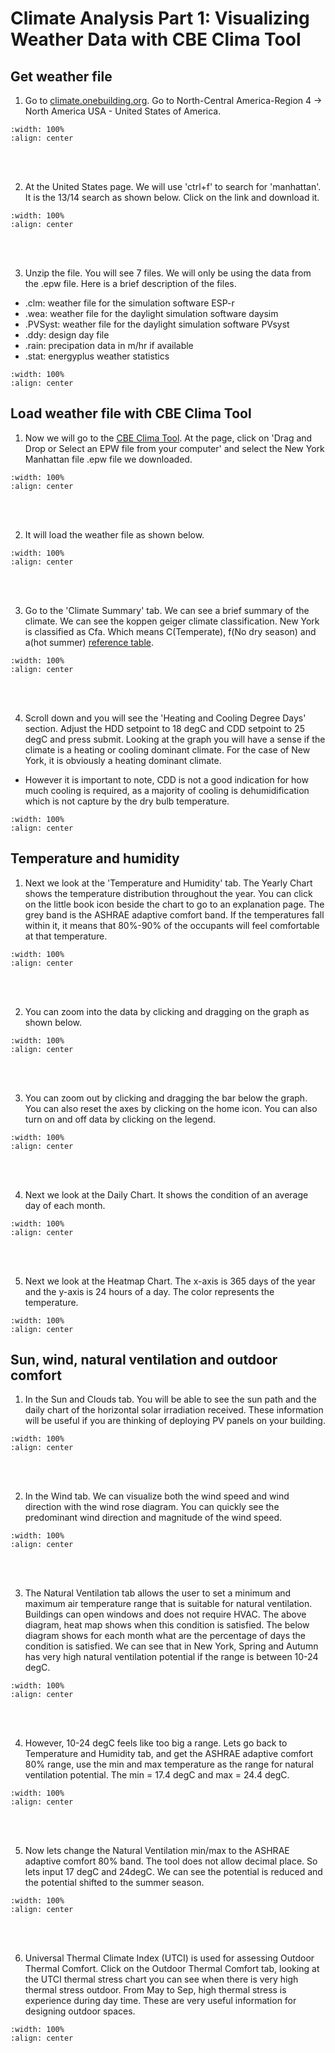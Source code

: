 # Climate Analysis Part 1: Visualizing Weather Data with CBE Clima Tool

## Get weather file
1. Go to <a href="https://climate.onebuilding.org/" target="_blank">climate.onebuilding.org</a>. Go to North-Central America-Region 4 -> North America USA - United States of America.
```{image} ../_static/clima1/clima1_1.png
:width: 100%
:align: center
```
<br/><br/>

2. At the United States page. We will use 'ctrl+f' to search for 'manhattan'. It is the 13/14 search as shown below. Click on the link and download it.
```{image} ../_static/clima1/clima1_2.png
:width: 100%
:align: center
```
<br/><br/>

3. Unzip the file. You will see 7 files. We will only be using the data from the .epw file. Here is a brief description of the files.
- .clm: weather file for the simulation software ESP-r 
- .wea: weather file for the daylight simulation software daysim
- .PVSyst: weather file for the daylight simulation software PVsyst
- .ddy: design day file
- .rain: precipation data in m/hr if available
- .stat: energyplus weather statistics
```{image} ../_static/clima1/clima1_3.png
:width: 100%
:align: center
```

## Load weather file with CBE Clima Tool
1. Now we will go to the <a href="https://clima.cbe.berkeley.edu/" target="_blank">CBE Clima Tool</a>. At the page, click on 'Drag and Drop or Select an EPW file from your computer' and select the New York Manhattan file .epw file we downloaded.
```{image} ../_static/clima1/clima1_4.png
:width: 100%
:align: center
```
<br/><br/>

2. It will load the weather file as shown below.
```{image} ../_static/clima1/clima1_5.png
:width: 100%
:align: center
```
<br/><br/>

3. Go to the 'Climate Summary' tab. We can see a brief summary of the climate. We can see the koppen geiger climate classification. New York is classified as Cfa. Which means C(Temperate), f(No dry season) and a(hot summer) <a href="https://en.wikipedia.org/wiki/K%C3%B6ppen_climate_classification#Overview" target="_blank">reference table</a>.
```{image} ../_static/clima1/clima1_6.png
:width: 100%
:align: center
```
<br/><br/>

4. Scroll down and you will see the 'Heating and Cooling Degree Days' section. Adjust the HDD setpoint to 18 degC and CDD setpoint to 25 degC and press submit. Looking at the graph you will have a sense if the climate is a heating or cooling dominant climate. For the case of New York, it is obviously a heating dominant climate. 
- However it is important to note, CDD is not a good indication for how much cooling is required, as a majority of cooling is dehumidification which is not capture by the dry bulb temperature.
```{image} ../_static/clima1/clima1_7.png
:width: 100%
:align: center
```

## Temperature and humidity
1. Next we look at the 'Temperature and Humidity' tab. The Yearly Chart shows the temperature distribution throughout the year. You can click on the little book icon beside the chart to go to an explanation page. The grey band is the ASHRAE adaptive comfort band. If the temperatures fall within it, it means that 80%-90% of the occupants will feel comfortable at that temperature.
```{image} ../_static/clima1/clima1_8.png
:width: 100%
:align: center
```
<br/><br/>

2. You can zoom into the data by clicking and dragging on the graph as shown below.
```{image} ../_static/clima1/clima1_9.png
:width: 100%
:align: center
```
<br/><br/>

3. You can zoom out by clicking and dragging the bar below the graph. You can also reset the axes by clicking on the home icon. You can also turn on and off data by clicking on the legend.
```{image} ../_static/clima1/clima1_10.png
:width: 100%
:align: center
```
<br/><br/>

4. Next we look at the Daily Chart. It shows the condition of an average day of each month.
```{image} ../_static/clima1/clima1_11.png
:width: 100%
:align: center
```
<br/><br/>

5. Next we look at the Heatmap Chart. The x-axis is 365 days of the year and the y-axis is 24 hours of a day. The color represents the temperature.
```{image} ../_static/clima1/clima1_12.png
:width: 100%
:align: center
```

## Sun, wind, natural ventilation and outdoor comfort
1. In the Sun and Clouds tab. You will be able to see the sun path and the daily chart of the horizontal solar irradiation received. These information will be useful if you are thinking of deploying PV panels on your building.
```{image} ../_static/clima1/clima1_13.png
:width: 100%
:align: center
```
<br/><br/>

2. In the Wind tab. We can visualize both the wind speed and wind direction with the wind rose diagram. You can quickly see the predominant wind direction and magnitude of the wind speed.
```{image} ../_static/clima1/clima1_14.png
:width: 100%
:align: center
```
<br/><br/>

3. The Natural Ventilation tab allows the user to set a minimum and maximum air temperature range that is suitable for natural ventilation. Buildings can open windows and does not require HVAC. The above diagram, heat map shows when this condition is satisfied. The below diagram shows for each month what are the percentage of days the condition is satisfied. We can see that in New York, Spring and Autumn has very high natural ventilation potential if the range is between 10-24 degC.
```{image} ../_static/clima1/clima1_15.png
:width: 100%
:align: center
```
<br/><br/>

4. However, 10-24 degC feels like too big a range. Lets go back to Temperature and Humidity tab, and get the ASHRAE adaptive comfort 80% range, use the min and max temperature as the range for natural ventilation potential. The min = 17.4 degC and max = 24.4 degC.
```{image} ../_static/clima1/clima1_16.png
:width: 100%
:align: center
```
<br/><br/>

5. Now lets change the Natural Ventilation min/max to the ASHRAE adaptive comfort 80% band. The tool does not allow decimal place. So lets input 17 degC and 24degC. We can see the potential is reduced and the potential shifted to the summer season.
```{image} ../_static/clima1/clima1_17.png
:width: 100%
:align: center
```
<br/><br/>

6. Universal Thermal Climate Index (UTCI) is used for assessing Outdoor Thermal Comfort. Click on the Outdoor Thermal Comfort tab, looking at the UTCI thermal stress chart you can see when there is very high thermal stress outdoor. From May to Sep, high thermal stress is experience during day time. These are very useful information for designing outdoor spaces.
```{image} ../_static/clima1/clima1_18.png
:width: 100%
:align: center
```
<br/><br/>